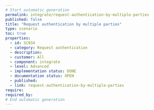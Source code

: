 ```yaml
---
# Start automatic generation
permalink: integrate/request-authentication-by-multiple-parties
published: false
title: "Request authentication by multiple parties"
type: scenario
toc: true
properties:
  - id: SC034
  - category: Request authentication
  - description:
  - customer: All
  - component: integrate
  - level: Advanced
  - implementation status: DONE
  - documentation status: OPEN
  - published:
  - link: request-authentication-by-multiple-parties
require:
required_by:
# End automatic generation
---
```


